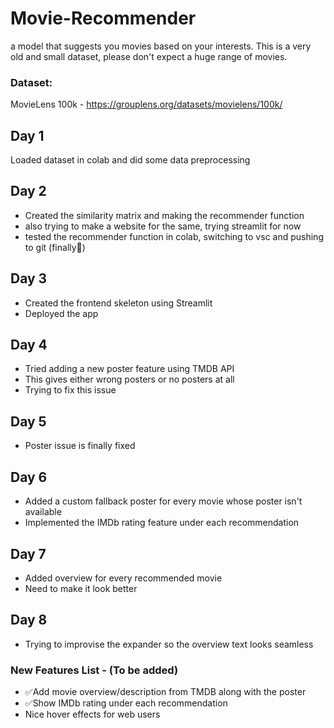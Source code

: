 # Movie-Recommender
a model that suggests you movies based on your interests. This is a very old and small dataset, please don't expect a huge range of movies.

### Dataset: 
MovieLens 100k - https://grouplens.org/datasets/movielens/100k/

## Day 1 
Loaded dataset in colab and did some data preprocessing

## Day 2
- Created the similarity matrix and making the recommender function 
- also trying to make a website for the same, trying streamlit for now
- tested the recommender function in colab, switching to vsc and pushing to git (finally🙏)

## Day 3
- Created the frontend skeleton using Streamlit
- Deployed the app

## Day 4
- Tried adding a new poster feature using TMDB API
- This gives either wrong posters or no posters at all
- Trying to fix this issue

## Day 5
- Poster issue is finally fixed

## Day 6
- Added a custom fallback poster for every movie whose poster isn't available
- Implemented the IMDb rating feature under each recommendation

## Day 7
- Added overview for every recommended movie 
- Need to make it look better

## Day 8
- Trying to improvise the expander so the overview text looks seamless

### New Features List - (To be added)
- ✅Add movie overview/description from TMDB along with the poster
- ✅Show IMDb rating under each recommendation
- Nice hover effects for web users